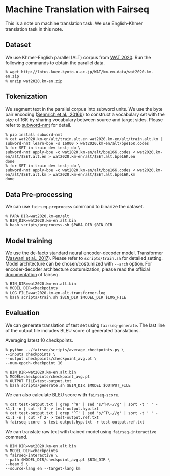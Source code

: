 # Machine Translation with Fairseq

This is a note on machine translation task. We use English-Khmer translation task in this note.

## Dataset
We use Khmer-English parallel (ALT) corpus from [WAT 2020](http://lotus.kuee.kyoto-u.ac.jp/WAT/km-en-data/). Run the following commands to obtain the parallel data.

```
% wget http://lotus.kuee.kyoto-u.ac.jp/WAT/km-en-data/wat2020.km-en.zip
% unzip wat2020.km-en.zip
```

## Tokenization
We segment text in the parallel corpus into subword units. We use the byte pair encoding ([Sennrich et al., 2016b](https://aclanthology.org/P16-1162/)) to construct a vocabulary set with the size of 16K by sharing vocabulary between source and target sides. Please refer to [subword-nmt](https://github.com/rsennrich/subword-nmt) for detail.

```
% pip install subword-nmt
% cat wat2020.km-en/alt/train.alt.en wat2020.km-en/alt/train.alt.km | subword-nmt learn-bpe -s 16000 > wat2020.km-en/alt/bpe16K.codes
% for SET in train dev test; do \
subword-nmt apply-bpe -c wat2020.km-en/alt/bpe16K.codes < wat2020.km-en/alt/$SET.alt.en > wat2020.km-en/alt/$SET.alt.bpe16K.en
done
% for SET in train dev test; do \
subword-nmt apply-bpe -c wat2020.km-en/alt/bpe16K.codes < wat2020.km-en/alt/$SET.alt.km > wat2020.km-en/alt/$SET.alt.bpe16K.km
done
```

## Data Pre-processing
We can use `fairseq-preprocess` command to binarize the dataset.

```
% PARA_DIR=wat2020.km-en/alt
% BIN_DIR=wat2020.km-en.alt.bin
% bash scripts/preprocess.sh $PARA_DIR $BIN_DIR
```

## Model training
We use the de-facto standard neural encoder-decoder model, Transformer ([Vaswani et al., 2017](https://papers.nips.cc/paper/7181-attention-is-all-you-need)). Please refer to `scripts/train.sh` for detailed setting. Model architecture can be chosen/costumized with `--arch` option. For encoder-decoder architecture costumization, please read the official [documentation](https://fairseq.readthedocs.io/en/latest/tutorial_simple_lstm.html) of fairseq.


```
% BIN_DIR=wat2020.km-en.alt.bin
% MODEL_DIR=checkpoints
% LOG_FILE=wat2020.km-en.alt.transformer.log
% bash scripts/train.sh $BIN_DIR $MODEL_DIR $LOG_FILE
```

## Evaluation
We can generate translation of test set using `fairseq-generate`.
The last line of the output file includes BLEU score of generated translations. 

Averaging latest 10 checkpoints.

```
% python ../fairseq/scripts/average_checkpoints.py \
--inputs checkpoints \
--output checkpoints/checkpoint_avg.pt \
--num-epoch-checkpoint 10
```

```
% BIN_DIR=wat2020.km-en.alt.bin
% MODEL=checkpoints/checkpoint_avg.pt
% OUTPUT_FILE=test-output.txt
% bash scripts/generate.sh $BIN_DIR $MODEL $OUTPUT_FILE
```
We can also calculate BLEU score with `fairseq-score`.

```
% cat test-output.txt | grep '^H' | sed 's/^H\-//g' | sort -t ' ' -k1,1 -n | cut -f 3- > test-output.hyp.txt
% cat test-output.txt | grep '^T' | sed 's/^T\-//g' | sort -t ' ' -k1,1 -n | cut -f 2- > test-output.ref.txt
% fairseq-score -s test-output.hyp.txt -r test-output.ref.txt
```

We can translate raw text with trained model using `fairseq-interactive` command.

```
% BIN_DIR=wat2020.km-en.alt.bin
% MODEL_DIR=checkpoints
% fairseq-interactive \
--path $MODEL_DIR/checkpoint_avg.pt $BIN_DIR \
--beam 5 \
--source-lang en --target-lang km 
```